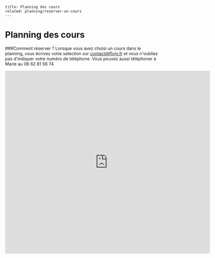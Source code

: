 	title: Planning des cours
    related: planning/reserver-un-cours
	---
# Planning des cours

###Comment réserver ?  Lorsque vous avez choisi un cours dans le planning, vous écrivez votre selection sur <contact@flvm.fr> et vous n'oubliez pas d'indiquer votre numéro de téléphone. Vous pouvez aussi téléphoner à Marie au 06 62 81 56 74




<iframe src="https://calendar.google.com/calendar/embed?showTitle=0&amp;showNav=0&amp;showDate=0&amp;showPrint=0&amp;showTabs=0&amp;showCalendars=0&amp;showTz=0&amp;mode=AGENDA&amp;height=600&amp;wkst=1&amp;bgcolor=%23FFFFFF&amp;src=assoflvm%40gmail.com&amp;color=%232F6309&amp;ctz=Europe%2FParis" style="border-width:0" width="672" height="600" frameborder="0" scrolling="no"></iframe>